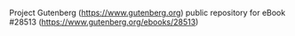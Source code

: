 Project Gutenberg (https://www.gutenberg.org) public repository for eBook #28513 (https://www.gutenberg.org/ebooks/28513)

